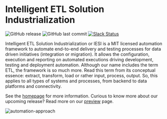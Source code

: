 # Intelligent ETL Solution Industrialization

![GitHub release](https://img.shields.io/github/release-pre/metadew/iesi.svg)
![GitHub last commit](https://img.shields.io/github/last-commit/metadew/iesi.svg)
[![Slack Status](https://img.shields.io/badge/slack-join_chat-white.svg?logo=slack&style=social)](https://join.slack.com/t/metadew/shared_invite/enQtNjMzOTk0MjI0Mzg1LTI4OThjYmVlMWRkYjg1OTkwZjAyYmQzMjU5OWVlZTJlMGIzMWVhZTE3N2RjZGVmOTk2MDRiNjk0Y2ViMjgyYTU)

Intelligent ETL Solution Industrialization or IESI is a MIT licensed automation framework to automate end-to-end delivery and testing processes for data driven initiatives (integration or migration). 
It allows the configuration, execution and reporting on automated executions driving development, testing and deployment automation. 
Although our name includes the term ETL, the framework is so much more. 
Read this term from its conceptual essence: extract, transform, load or rather input, process, output. 
So, this applies to all types of systems and processes, from backend to data platforms and connectivity.

See the [homepage](https://metadew.github.io/iesi/index.html) for more information. 
Curious to know more about our upcoming release? Read more on our [preview](https://github.com/metadew/iesi/wiki/Next-release-preview) page.

![automation-approach](https://metadew.github.io/iesi/images/introduction/automation-approach.png)

